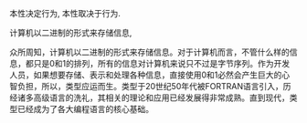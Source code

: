 本性决定行为, 本性取决于行为.

计算机以二进制的形式来存储信息, 

众所周知，计算机以二进制的形式来存储信息。对于计算机而言，不管什么样的信息，都只是0和1的排列，所有的信息对计算机来说只不过是字节序列。作为开发人员，如果想要存储、表示和处理各种信息，直接使用0和1必然会产生巨大的心智负担，所以，类型应运而生。类型于20世纪50年代被FORTRAN语言引入，历经诸多高级语言的洗礼，其相关的理论和应用已经发展得非常成熟。直到现代，类型已经成为了各大编程语言的核心基础。